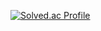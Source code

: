 [![Solved.ac Profile](http://mazassumnida.wtf/api/generate_badge?boj=yoon828990)](https://solved.ac/yhm75)<br/>
